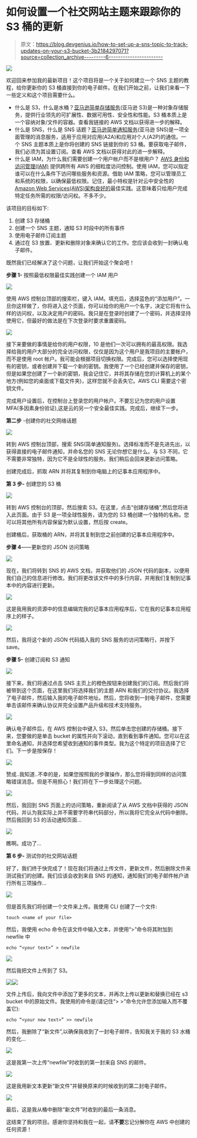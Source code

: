 # 如何设置一个社交网站主题来跟踪你的 S3 桶的更新

> 原文：<https://blog.devgenius.io/how-to-set-up-a-sns-topic-to-track-updates-on-your-s3-bucket-3b2184297071?source=collection_archive---------6----------------------->

![](img/85ff6d4881a7fea8497d0e7eaf85b92b.png)

欢迎回来参加我的最新项目！这个项目将是一个关于如何建立一个 SNS 主题的教程，给你更新你的 S3 桶直接到你的电子邮件。在我们开始之前，让我们来看一下一些定义和这个项目需要什么。

*   什么是 S3，什么是水桶？[亚马逊简单存储服务](https://docs.aws.amazon.com/AmazonS3/latest/userguide/Welcome.html)(亚马逊 S3)是一种对象存储服务，提供行业领先的可扩展性、数据可用性、安全性和性能。S3 桶本质上是一个容纳对象/文件的容器。查看我链接的 AWS 文档以获得进一步的解释。
*   什么是 SNS，什么是 SNS 话题？[亚马逊简单通知服务](https://aws.amazon.com/sns/?whats-new-cards.sort-by=item.additionalFields.postDateTime&whats-new-cards.sort-order=desc)(亚马逊 SNS)是一项全面管理的消息服务，适用于应用对应用(A2A)和应用对个人(A2P)的通信。一个 SNS 主题本质上是你将创建的 SNS 链接到你的 S3 桶。要获取电子邮件，我们必须为其设置订阅。查看 AWS 文档以获得对此的进一步解释。
*   什么是 IAM，为什么我们需要创建一个用户帐户而不是根用户？ [AWS 身份和访问管理(IAM)](https://aws.amazon.com/iam/) 提供跨所有 AWS 的细粒度访问控制。使用 IAM，您可以指定谁可以在什么条件下访问哪些服务和资源。借助 IAM 策略，您可以管理员工和系统的权限，以确保最低权限。记住，最小特权是针对云中安全性的[Amazon Web Services(AWS)](http://aws.amazon.com/)[架构良好的](https://aws.amazon.com/architecture/well-architected/)最佳实践。这意味着只给用户完成特定任务所需的权限/访问权。不多不少。

该项目的目标如下:

1.  创建 S3 存储桶
2.  创建一个 SNS 主题，通知 S3 时段中的所有事件
3.  使用电子邮件订阅主题
4.  通过在 S3 放置、更新和删除对象来确认它的工作。您应该会收到一封确认电子邮件。

既然我们已经解决了这个问题，让我们开始这个聚会吧！

**步骤 1-** 按照最低权限最佳实践创建一个 IAM 用户

![](img/cfec4784d20347045e03862f6c9f38f8.png)

使用 AWS 控制台顶部的搜索栏，键入 IAM。填充后，选择蓝色的“添加用户”。一旦你这样做了，你将进入这个页面，你可以给你的用户一个名字，决定它将有什么样的访问权，以及决定用户的密码。我只是在登录时创建了一个密码，并选择坚持使用它，但最好的做法是在下次登录时要求重置密码。

![](img/47480f6f6bfae28b34408ca938d9cef3.png)

接下来要做的事情是给你的用户权限，10 是他们一次可以拥有的最高权限。我选择给我的用户大部分的完全访问权限，仅仅是因为这个用户是我项目的主要帐户，而不是使用 root 帐户。我可能会根据项目切换权限。完成后，您可以选择使用现有的密钥，或者创建并下载一个新的密钥。我使用了一个已经创建并保存的密钥，但是如果您创建了一个新的密钥，我会记住它，并将其存储在您的计算机上的某个地方(例如您的桌面或下载文件夹)，这样您就不会丢失它。AWS CLI 需要这个密钥文件。

完成用户设置后，在控制台上登录您的用户帐户。不要忘记为您的用户设置 MFA(多因素身份验证),这是云的另一个安全最佳实践。完成后，继续下一步。

**第二步** -创建你的社交网络话题

![](img/ac88f91712124e7d8535850ca9954838.png)

转到 AWS 控制台顶部，搜索 SNS(简单通知服务)。选择标准而不是先进先出，以获得直接的电子邮件通知，并命名您的 SNS 无论你想它是什么。与 S3 不同，它不需要非常独特，因为它不是全球性的服务。我们稍后会回来更新访问策略。

创建完成后，抓取 ARN 并将其复制到你电脑上的记事本应用程序中。

**第 3 步-** 创建您的 S3 桶

![](img/71ca02cb7491f84b66a2b6bf024de241.png)

转到 AWS 控制台的顶部，然后搜索 S3。在这里，点击“创建存储桶”,然后您将进入此页面。由于 S3 是一项全球性服务，请为您的 S3 桶创建一个独特的名称。您可以将其他所有内容保留为默认设置，然后按 create。

创建桶后，获取桶的 ARN，并将其复制到您之前创建的记事本应用程序中。

**步骤 4**——更新您的 JSON 访问策略

![](img/4f829bc2cdeb72575eb800f46d377804.png)

现在，我们将转到 SNS 的 AWS 文档，并获取他们的 JSON 代码的副本，以便用我们自己的信息进行修改。我们将更改该文件中的多行内容，并用我们复制到记事本中的内容进行更新。

![](img/404091a6e1dbfe74faacaf600899339b.png)

这是我用我的资源中的信息编辑完我的记事本应用程序后，它在我的记事本应用程序上的样子。

![](img/4abc833b0947439b65de7428e033070d.png)

然后，我将这个新的 JSON 代码插入我的 SNS 服务的访问策略行，并按下 save。

**步骤 5-** 创建订阅和 S3 通知

![](img/67b897339cede288ff8aa6b892a80ea1.png)

接下来，我们将通过点击 SNS 主页上的橙色按钮来创建我们的订阅。然后我们将被带到这个页面，在这里我们将选择我们的主题 ARN 和我们的交付协议。我选择了电子邮件，然后输入我的电子邮件地址。然后，您将收到一封电子邮件，您需要单击该邮件来确认协议并完全设置产品升级和技术支持服务。

![](img/9cee21d537a25f82112c48f9cb750aa5.png)

确认电子邮件后，在 AWS 控制台中键入 S3，然后单击您创建的存储桶。接下来，您要做的是单击 bucket 的属性并向下滚动，直到看到事件通知。您可以在这里命名通知，并选择您希望收到通知的事件类型。我为这个特定的项目选择了它们。下一步是按保存！

![](img/c5ace18b5d82bc8420ea14aaa8ec66ec.png)

赞成..我知道..不幸的是，如果您按照我的步骤操作，那么您将得到同样的访问策略错误消息。但是不用担心！我们将在下一步处理这个问题。

![](img/0f8a28c04411c43393c92e48fc0a8d5f.png)

然后，我回到 SNS 页面上的访问策略，重新阅读了从 AWS 文档中获得的 JSON 代码，并认为我实际上并不需要字符串代码部分，所以我将它完全从代码中删除。然后我回到 S3 的活动通知页面…

![](img/7e75e75d235a4c936889e41d7cf8e3f0.png)

瞧啊。成功了…

**第 6 步-** 测试你的社交网站话题

好了，我们终于快完成了！现在我们将通过上传文件，更新文件，然后删除文件来测试我们的创建。我们应该会收到来自 SNS 的通知，通知我们的电子邮件帐户进行所有三项操作…

![](img/9321ac0be21898aa920c5ed7faecd8ca.png)

但是首先我们将创建一个文件来上传。我使用 CLI 创建了一个文件:

```
touch <name of your file>
```

然后，我使用 echo 命令在该文件中输入文本，并使用“>”命令将其附加到 newfile 中

```
echo “<your text>” > newfile
```

![](img/cd4ec455cccbc43260c1afee88f5f1cc.png)

然后我把文件上传到了 S3。

![](img/9ba76aea4d20a19107521e88fe05326c.png)![](img/6b7d5602819a9bc5be437712803029ec.png)

文件上传后，我向文件中添加了更多的文本，并再次上传以更新和替换已经在 s3 bucket 中的原始文件。我使用的命令是(请记住“> >”命令允许您添加输入而不覆盖它):

```
echo “<your new text>” >> newfile
```

然后，我删除了“新文件”,以确保我收到了一封电子邮件，告知我关于我的 S3 水桶的变化…

![](img/b9cbf0425db067e1060159c212e1ce30.png)

这是我第一次上传“newfile”时收到的第一封来自 SNS 的邮件。

![](img/69d723f42e49b72aa0472af6c98e01f2.png)

这是我用新文本更新“新文件”并替换原来的时候收到的第二封电子邮件。

![](img/dd0d23e2230f03131650ca8b7ad93bda.png)

最后，这是我从桶中删除“新文件”时收到的最后一条消息。

这结束了我的项目。感谢你坚持和我在一起，请**不要**忘记分解你在 AWS 中创建的任何资源！